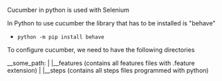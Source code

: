 Cucumber in python is used with Selenium

In Python to use cucumber the library that has to be installed is "behave"

- `python -m pip install behave`

To configure cucumber, we need to have the following directories

__some_path:
            |
            |__features (contains all features files with .feature extension)
            |
            |__steps (contains all steps files programmed with python)